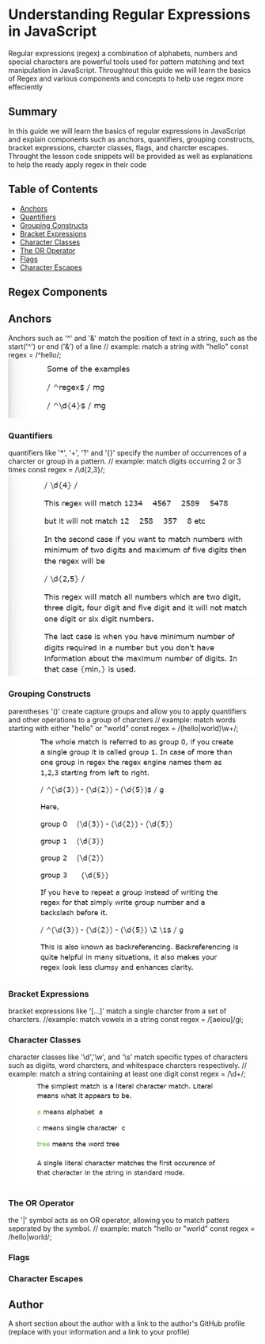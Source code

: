 # Understanding Regular Expressions in JavaScript

Regular expressions (regex) a combination of alphabets, numbers and special characters are powerful tools used for pattern matching and text manipulation in JavaScript. Throughtout this guide we will learn the basics of Regex and various components and concepts to help use regex more effeciently 

## Summary

In this guide we will learn the basics of regular expressions in JavaScript and explain components such as anchors, quantifiers, grouping constructs, bracket expressions, charcter classes, flags, and charcter escapes. Throught the lesson code snippets will be provided as well as explanations to help the ready apply regex in their code

## Table of Contents

- [Anchors](#anchors)
- [Quantifiers](#quantifiers)
- [Grouping Constructs](#grouping-constructs)
- [Bracket Expressions](#bracket-expressions)
- [Character Classes](#character-classes)
- [The OR Operator](#the-or-operator)
- [Flags](#flags)
- [Character Escapes](#character-escapes)

## Regex Components
## Anchors
Anchors such as '^' and '&' match the position of text in a string, such as the start('^') or end ('&') of a line 
// example: match a string with "hello"
const regex = /^hello/;
![Alt text](<images/Screenshot (12).png>)

### Quantifiers
quantifiers like '*', '+', '?' and '{}' specify the number of occurrences of a charcter or group in a pattern.
// example: match digits occurring 2 or 3 times
const regex = /\d{2,3}/;
![Alt text](<images/Screenshot (14).png>)

### Grouping Constructs
parentheses '()' create capture groups and allow you to apply quantifiers and other operations to a group of charcters
// example: match words starting with either "hello" or "world"
const regex = /(hello|world)\w+/;
![Alt text](<images/Screenshot (15).png>)

### Bracket Expressions
bracket expressions like '[...]' match a single charcter from a set of charcters.
//example: match vowels in a string
const regex = /[aeiou]/gi;

### Character Classes
character classes like '\d','\w', and '\s' match specific types of characters such as digiits, word charcters, and whitespace charcters respectively.
// example: match a string containing at least one digit
const regex = /\d+/;
![Alt text](<images/Screenshot (16).png>)

### The OR Operator
the '|' symbol acts as on OR operator, allowing you to match patters seperated by the symbol.
// example: match "hello or "world"
const regex = /hello|world/;

### Flags

### Character Escapes

## Author

A short section about the author with a link to the author's GitHub profile (replace with your information and a link to your profile)
